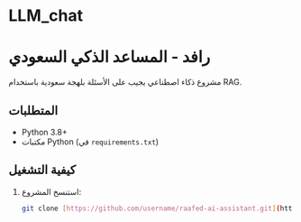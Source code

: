 # LLM_chat
# رافد - المساعد الذكي السعودي

مشروع ذكاء اصطناعي يجيب على الأسئلة بلهجة سعودية باستخدام RAG.

## المتطلبات
- Python 3.8+
- مكتبات Python (في `requirements.txt`)

## كيفية التشغيل
1. استنسخ المشروع:
   ```bash
   git clone [https://github.com/username/raafed-ai-assistant.git](https://github.com/Bodaxxt/LLM_chat.git)
  
